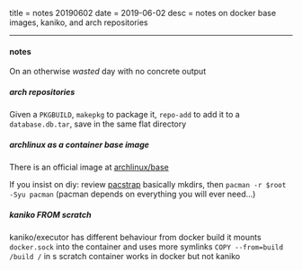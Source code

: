 title = notes 20190602
date = 2019-06-02
desc = notes on docker base images, kaniko, and arch repositories

---

#### notes

On an otherwise _wasted_ day with no concrete output

##### arch repositories

Given a `PKGBUILD`,
`makepkg` to package it,
`repo-add` to add it to a `database.db.tar`,
save in the same flat directory

##### archlinux as a container base image

There is an official image at [archlinux/base](https://hub.docker.com/r/archlinux/base/)

If you insist on diy: review [pacstrap](https://git.archlinux.org/arch-install-scripts.git/tree/pacstrap.in)
basically mkdirs,
then `pacman -r $root -Syu pacman`
(pacman depends on everything you will ever need...)

##### kaniko FROM scratch

kaniko/executor has different behaviour from docker build
it mounts `docker.sock` into the container and uses more symlinks
`COPY --from=build /build /` in s scratch container works in docker but not kaniko
